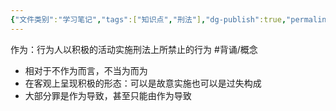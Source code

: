 ```yaml
---
{"文件类别":"学习笔记","tags":["知识点","刑法"],"dg-publish":true,"permalink":"/学习笔记studyup/刑总/作为/","dgPassFrontmatter":true,"created":"2024-11-01T14:38:41.865+08:00","updated":"2024-11-01T14:45:37.872+08:00"}
---
```


作为：行为人以积极的活动实施刑法上所禁止的行为 #背诵/概念 
- 相对于不作为而言，不当为而为
- 在客观上呈现积极的形态：可以是故意实施也可以是过失构成
- 大部分罪是作为导致，甚至只能由作为导致